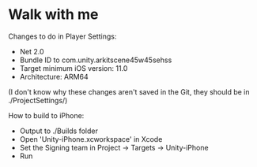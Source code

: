 # Walk with me

Changes to do in Player Settings:
 - Net 2.0
 - Bundle ID to com.unity.arkitscene45w45sehss
 - Target minimum iOS version: 11.0
 - Architecture: ARM64
 
(I don't know why these changes aren't saved in the Git, they should be in ./ProjectSettings/)

How to build to iPhone:
 - Output to ./Builds folder
 - Open 'Unity-iPhone.xcworkspace' in Xcode
 - Set the Signing team in Project -> Targets -> Unity-iPhone
 - Run

